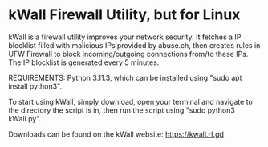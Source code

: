 # kWall Firewall Utility, but for Linux
kWall is a firewall utility improves your network security. It fetches a IP blocklist filled with malicious IPs provided by abuse.ch, then creates rules in UFW Firewall to block incoming/outgoing connections from/to these IPs. The IP blocklist is generated every 5 minutes.

REQUIREMENTS: Python 3.11.3, which can be installed using "sudo apt install python3".

To start using kWall, simply download, open your terminal and navigate to the directory the script is in, then run the script using "sudo python3 kWall.py".

Downloads can be found on the kWall website: https://kwall.rf.gd
